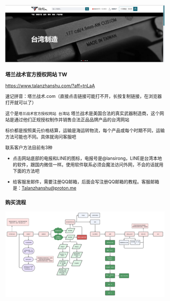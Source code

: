 
![](../img/talanzhanshu.png)

### 塔兰战术官方授权网站 TW
https://www.talanzhanshu.com/?aff=tnLaA 


速记拼音：塔兰战术.com（直接点击链接可能打不开，长按复制链接，在浏览器打开就可以了）


这个是`塔兰战术官方授权网站 台湾站`
塔兰战术是美国合法的真实武器制造商，这个网站是通过他们正规授权制作并销售合法正品品牌产品的台湾网站

标价都是按照美元价格结算，运输是海运转物流，每个产品或每个时期不同，运输方法可能也不同。具体就询问客服吧

联系客户方法目前有3种

- 点击网站底部的电报和LINE的图标，电报号是@lansirong，LINE是台湾本地的软件，跟国内微信一样。使用软件联系必须会魔法访问外网，不会的话就用下面的方法吧

- 给客服发邮件，需要注册QQ邮箱，后面会写注册QQ邮箱的教程。客服邮箱是：Talanzhanshu@proton.me


### 购买流程

![](../img/liucheng.png)

